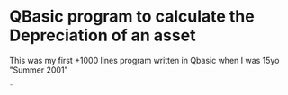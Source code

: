 # QBasic program to calculate the Depreciation of an asset

This was my first +1000 lines program written in Qbasic when I was 15yo "Summer 2001"

¨
